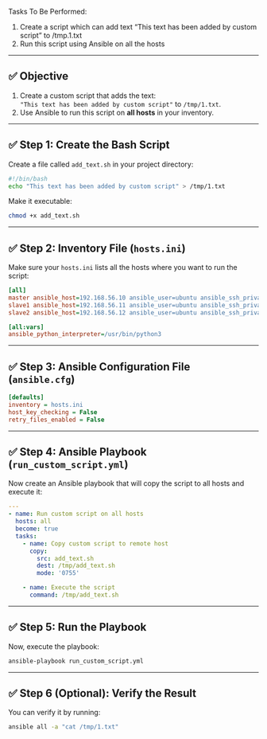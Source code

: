  Tasks To Be Performed:
 1. Create a script which can add text “This text has been added by custom script” to /tmp.1.txt
 2. Run this script using Ansible on all the hosts

---

## ✅ **Objective**
1. Create a custom script that adds the text:  
   `"This text has been added by custom script"` to `/tmp/1.txt`.
2. Use Ansible to run this script on **all hosts** in your inventory.

---

## ✅ **Step 1: Create the Bash Script**

Create a file called `add_text.sh` in your project directory:

```bash
#!/bin/bash
echo "This text has been added by custom script" > /tmp/1.txt
```

Make it executable:

```bash
chmod +x add_text.sh
```

---

## ✅ **Step 2: Inventory File (`hosts.ini`)**

Make sure your `hosts.ini` lists all the hosts where you want to run the script:

```ini
[all]
master ansible_host=192.168.56.10 ansible_user=ubuntu ansible_ssh_private_key_file=~/.ssh/id_rsa
slave1 ansible_host=192.168.56.11 ansible_user=ubuntu ansible_ssh_private_key_file=~/.ssh/id_rsa
slave2 ansible_host=192.168.56.12 ansible_user=ubuntu ansible_ssh_private_key_file=~/.ssh/id_rsa

[all:vars]
ansible_python_interpreter=/usr/bin/python3
```

---

## ✅ **Step 3: Ansible Configuration File (`ansible.cfg`)**

```ini
[defaults]
inventory = hosts.ini
host_key_checking = False
retry_files_enabled = False
```

---

## ✅ **Step 4: Ansible Playbook (`run_custom_script.yml`)**

Now create an Ansible playbook that will copy the script to all hosts and execute it:

```yaml
---
- name: Run custom script on all hosts
  hosts: all
  become: true
  tasks:
    - name: Copy custom script to remote host
      copy:
        src: add_text.sh
        dest: /tmp/add_text.sh
        mode: '0755'

    - name: Execute the script
      command: /tmp/add_text.sh
```

---

## ✅ **Step 5: Run the Playbook**

Now, execute the playbook:

```bash
ansible-playbook run_custom_script.yml
```

---

## ✅ **Step 6 (Optional): Verify the Result**

You can verify it by running:

```bash
ansible all -a "cat /tmp/1.txt"
```

